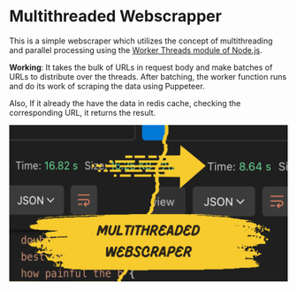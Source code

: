 # Multithreaded Webscrapper

This is a simple webscraper which utilizes the concept of multithreading and parallel processing using the [Worker Threads module of Node.js](https://nodejs.org/api/worker_threads.html).

**Working**:
It takes the bulk of URLs in request body and make batches of URLs to distribute over the threads. After batching, the worker function runs and do its work of scraping the data using Puppeteer.

Also, If it already the have the data in redis cache, checking the corresponding URL, it returns the result.

![Project Image](https://github.com/sourabhsikarwar/MultiThreaded-WebScraper/blob/main/src/assets/readme.png)

